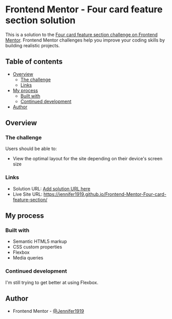 # Frontend Mentor - Four card feature section solution

This is a solution to the [Four card feature section challenge on Frontend Mentor](https://www.frontendmentor.io/challenges/four-card-feature-section-weK1eFYK). Frontend Mentor challenges help you improve your coding skills by building realistic projects. 

## Table of contents

- [Overview](#overview)
  - [The challenge](#the-challenge)
  - [Links](#links)
- [My process](#my-process)
  - [Built with](#built-with)
  - [Continued development](#continued-development)
- [Author](#author)



## Overview

### The challenge

Users should be able to:

- View the optimal layout for the site depending on their device's screen size


### Links

- Solution URL: [Add solution URL here](https://your-solution-url.com)
- Live Site URL: https://jennifer1919.github.io/Frontend-Mentor-Four-card-feature-section/

## My process

### Built with

- Semantic HTML5 markup
- CSS custom properties
- Flexbox
- Media queries


### Continued development

I'm still trying to get better at using Flexbox.

## Author

- Frontend Mentor - [@Jennifer1919](https://www.frontendmentor.io/profile/yourusername)
